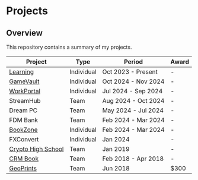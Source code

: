 # Projects

## Overview
This repository contains a summary of my projects.

| Project                                                             | Type       | Period              | Award |
|---------------------------------------------------------------------|------------|---------------------|-------|
| [Learning](https://github.com/shumarb/learning)                     | Individual | Oct 2023 - Present  | -     |
| [GameVault](https://github.com/shumarb/gamevault)                   | Individual | Oct 2024 - Nov 2024 | -     |
| [WorkPortal](https://github.com/shumarb/workportal)                 | Individual | Jul 2024 - Sep 2024 | -     |
| StreamHub                                                           | Team       | Aug 2024 - Oct 2024 | -     |
| Dream PC                                                            | Team       | May 2024 - Jul 2024 | -     |
| FDM Bank                                                            | Team       | Feb 2024 - Mar 2024 | -     |
| [BookZone](https://github.com/shumarb/bookzone)                     | Individual | Feb 2024 - Mar 2024 | -     |
| FXConvert                                                           | Individual | Jan 2024            | -     |
| [Crypto High School](https://github.com/shumarb/crypto-high-school) | Team       | Jan 2019		          | -     |
| [CRM Book](https://github.com/shumarb/cs2103)                       | Team       | Feb 2018 - Apr 2018 | -     |
| [GeoPrints](https://github.com/2018-MTC-dynamicoders/geoprints)     | Team       | Jun 2018 		         | $300  |

